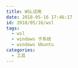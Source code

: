 ```yaml
---
title: WSL试用
date: 2018-05-16 17:46:17
id: 2018/05/16/wsl
tags:
  - wsl
  - windows 子系统
  - windows Ubuntu
categories:
  - 工具
---
```

